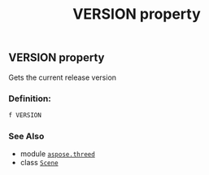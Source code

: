 ﻿---
title: VERSION property
second_title: Aspose.3D for Python via .NET API References
description: 
type: docs
weight: 140
url: /python-net/aspose.threed/scene/version/
is_root: false
---

## VERSION property


Gets the current release version
### Definition:
```python
f VERSION 
```

### See Also
* module [`aspose.threed`](../../)
* class [`Scene`](/3d/python-net/aspose.threed/scene)
